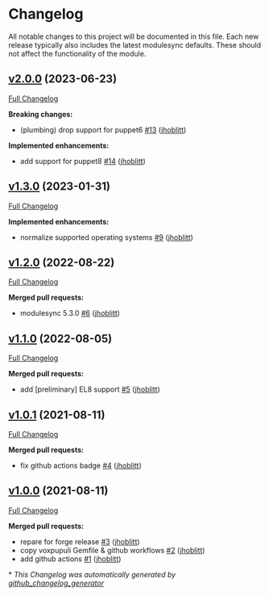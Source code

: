 # Changelog

All notable changes to this project will be documented in this file.
Each new release typically also includes the latest modulesync defaults.
These should not affect the functionality of the module.

## [v2.0.0](https://github.com/lsst-it/puppet-dellperc/tree/v2.0.0) (2023-06-23)

[Full Changelog](https://github.com/lsst-it/puppet-dellperc/compare/v1.3.0...v2.0.0)

**Breaking changes:**

- \(plumbing\) drop support for puppet6 [\#13](https://github.com/lsst-it/puppet-dellperc/pull/13) ([jhoblitt](https://github.com/jhoblitt))

**Implemented enhancements:**

- add support for puppet8 [\#14](https://github.com/lsst-it/puppet-dellperc/pull/14) ([jhoblitt](https://github.com/jhoblitt))

## [v1.3.0](https://github.com/lsst-it/puppet-dellperc/tree/v1.3.0) (2023-01-31)

[Full Changelog](https://github.com/lsst-it/puppet-dellperc/compare/v1.2.0...v1.3.0)

**Implemented enhancements:**

- normalize supported operating systems [\#9](https://github.com/lsst-it/puppet-dellperc/pull/9) ([jhoblitt](https://github.com/jhoblitt))

## [v1.2.0](https://github.com/lsst-it/puppet-dellperc/tree/v1.2.0) (2022-08-22)

[Full Changelog](https://github.com/lsst-it/puppet-dellperc/compare/v1.1.0...v1.2.0)

**Merged pull requests:**

- modulesync 5.3.0 [\#6](https://github.com/lsst-it/puppet-dellperc/pull/6) ([jhoblitt](https://github.com/jhoblitt))

## [v1.1.0](https://github.com/lsst-it/puppet-dellperc/tree/v1.1.0) (2022-08-05)

[Full Changelog](https://github.com/lsst-it/puppet-dellperc/compare/v1.0.1...v1.1.0)

**Merged pull requests:**

- add \[preliminary\] EL8 support [\#5](https://github.com/lsst-it/puppet-dellperc/pull/5) ([jhoblitt](https://github.com/jhoblitt))

## [v1.0.1](https://github.com/lsst-it/puppet-dellperc/tree/v1.0.1) (2021-08-11)

[Full Changelog](https://github.com/lsst-it/puppet-dellperc/compare/v1.0.0...v1.0.1)

**Merged pull requests:**

- fix github actions badge [\#4](https://github.com/lsst-it/puppet-dellperc/pull/4) ([jhoblitt](https://github.com/jhoblitt))

## [v1.0.0](https://github.com/lsst-it/puppet-dellperc/tree/v1.0.0) (2021-08-11)

[Full Changelog](https://github.com/lsst-it/puppet-dellperc/compare/6983b5d74f25150eb136d89fdd20f5ad78cbb12e...v1.0.0)

**Merged pull requests:**

- repare for forge release [\#3](https://github.com/lsst-it/puppet-dellperc/pull/3) ([jhoblitt](https://github.com/jhoblitt))
- copy voxpupuli Gemfile & github workflows [\#2](https://github.com/lsst-it/puppet-dellperc/pull/2) ([jhoblitt](https://github.com/jhoblitt))
- add github actions [\#1](https://github.com/lsst-it/puppet-dellperc/pull/1) ([jhoblitt](https://github.com/jhoblitt))



\* *This Changelog was automatically generated by [github_changelog_generator](https://github.com/github-changelog-generator/github-changelog-generator)*
